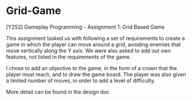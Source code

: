 # Grid-Game
[Y2S2] Gameplay Programming - Assignment 1: Grid Based Game 

This assignment tasked us with following a set of requirements to create a game in which the player can move around a grid, avoiding enemies that move vertically along the Y axis. We were also asked to add out own features, not listed in the requirements of the game.

I chose to add an objective to the game, in the form of a crown that the player must reach, and to draw the game board. The player was also given a limited number of moves, in order to add a level of difficulty.

More detail can be found in the design doc

